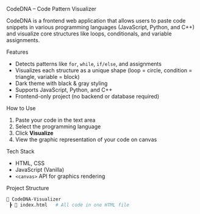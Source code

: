  CodeDNA – Code Pattern Visualizer 

CodeDNA is a frontend web application that allows users to paste code snippets in various programming languages (JavaScript, Python, and C++) and visualize core structures like loops, conditionals, and variable assignments.

 Features

-  Detects patterns like `for`, `while`, `if/else`, and assignments
-  Visualizes each structure as a unique shape (loop = circle, condition = triangle, variable = block)
-  Dark theme with black & gray styling
-  Supports JavaScript, Python, and C++
-  Frontend-only project (no backend or database required)

 How to Use

1. Paste your code in the text area
2. Select the programming language
3. Click **Visualize**
4. View the graphic representation of your code on canvas

 Tech Stack

- HTML, CSS
- JavaScript (Vanilla)
- `<canvas>` API for graphics rendering

 Project Structure

```bash
📁 CodeDNA-Visualizer
 ┣ 📄 index.html   # All code in one HTML file
